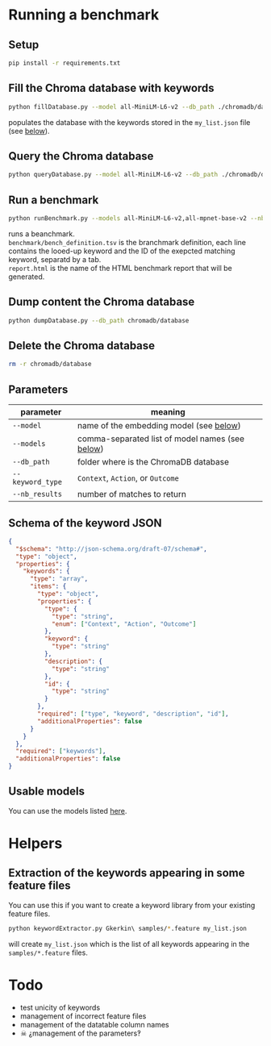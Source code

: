 # Running a benchmark

## Setup
```sh
pip install -r requirements.txt
```

## Fill the Chroma database with keywords
```sh
python fillDatabase.py --model all-MiniLM-L6-v2 --db_path ./chromadb/database my_list.json
```
populates the database with the keywords stored in the `my_list.json` file (see [below](#schema-of-the-keyword-json)).

## Query the Chroma database
```sh
python queryDatabase.py --model all-MiniLM-L6-v2 --db_path ./chromadb/database --keyword_type "Outcome" --nb_results 5 "I have a saved receiving address"
```

## Run a benchmark
```sh
python runBenchmark.py --models all-MiniLM-L6-v2,all-mpnet-base-v2 --nb_results 3 benchmark/bench_definition.tsv report.html
```
runs a beanchmark.  
`benchmark/bench_definition.tsv` is the branchmark definition, each line contains the looed-up keyword and the ID of the exepcted matching keyword, separatd by a tab.  
`report.html` is the name of the HTML benchmark report that will be generated.

## Dump content the Chroma database
```sh
python dumpDatabase.py --db_path chromadb/database
```

## Delete the Chroma database
```sh
rm -r chromadb/database
```

## Parameters
| parameter        | meaning                                                           |
| ---------------- | ----------------------------------------------------------------- |
| `--model`        | name of the embedding model (see [below](#usable-models))         |
| `--models`       | comma-separated list of model names (see [below](#usable-models)) |
| `--db_path`      | folder where is the ChromaDB database                             |
| `--keyword_type` | `Context`, `Action`, or `Outcome`                                 |
| `--nb_results  ` | number of matches to return                                       |

## Schema of the keyword JSON
```json
{
  "$schema": "http://json-schema.org/draft-07/schema#",
  "type": "object",
  "properties": {
    "keywords": {
      "type": "array",
      "items": {
        "type": "object",
        "properties": {
          "type": {
            "type": "string",
            "enum": ["Context", "Action", "Outcome"]
          },
          "keyword": {
            "type": "string"
          },
          "description": {
            "type": "string"
          },
          "id": {
            "type": "string"
          }
        },
        "required": ["type", "keyword", "description", "id"],
        "additionalProperties": false
      }
    }
  },
  "required": ["keywords"],
  "additionalProperties": false
}
```

## Usable models
You can use the models listed [here](https://www.sbert.net/docs/sentence_transformer/pretrained_models.html#original-models).

# Helpers

## Extraction of the keywords appearing in some feature files
You can use this if you want to create a keyword library from your existing feature files.
```sh
python keywordExtractor.py Gkerkin\ samples/*.feature my_list.json
```
will create `my_list.json` which is the list of all keywords appearing in the `samples/*.feature` files.

# Todo

- test unicity of keywords
- management of incorrect feature files
- management of the datatable column names
- ☠ ⸘management of the parameters‽
